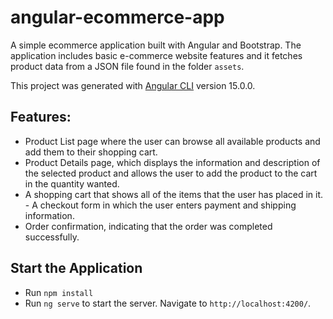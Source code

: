 # angular-ecommerce-app

A simple ecommerce application built with Angular and Bootstrap. The application includes basic e-commerce website features and it fetches product data from a JSON file found in the folder `assets`.

This project was generated with [Angular CLI](https://github.com/angular/angular-cli) version 15.0.0.

## Features:
- Product List page where the user can browse all available products and add them to their shopping cart.
- Product Details page, which displays the information and description of the selected product and allows the user to add the product to the cart in the quantity wanted.
- A shopping cart that shows all of the items that the user has placed in it. - A checkout form in which the user enters payment and shipping information.
- Order confirmation, indicating that the order was completed successfully.


## Start the Application
- Run `npm install`
- Run `ng serve` to start the server. Navigate to `http://localhost:4200/`.
